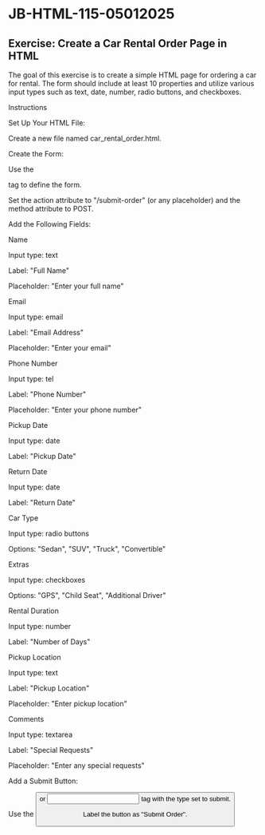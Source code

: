 # JB-HTML-115-05012025

## Exercise: Create a Car Rental Order Page in HTML

The goal of this exercise is to create a simple HTML page for ordering a car for rental. The form should include at least 10 properties and utilize various input types such as text, date, number, radio buttons, and checkboxes.

Instructions

Set Up Your HTML File:

Create a new file named car_rental_order.html.


Create the Form:

Use the <form> tag to define the form.

Set the action attribute to "/submit-order" (or any placeholder) and the method attribute to POST.

Add the Following Fields:

Name

Input type: text

Label: "Full Name"

Placeholder: "Enter your full name"

Email

Input type: email

Label: "Email Address"

Placeholder: "Enter your email"

Phone Number

Input type: tel

Label: "Phone Number"

Placeholder: "Enter your phone number"

Pickup Date

Input type: date

Label: "Pickup Date"

Return Date

Input type: date

Label: "Return Date"

Car Type

Input type: radio buttons

Options: "Sedan", "SUV", "Truck", "Convertible"

Extras

Input type: checkboxes

Options: "GPS", "Child Seat", "Additional Driver"

Rental Duration

Input type: number

Label: "Number of Days"

Pickup Location

Input type: text

Label: "Pickup Location"

Placeholder: "Enter pickup location"

Comments

Input type: textarea

Label: "Special Requests"

Placeholder: "Enter any special requests"

Add a Submit Button:

Use the <button> or <input> tag with the type set to submit.

Label the button as "Submit Order".
